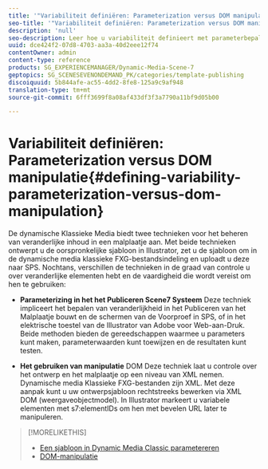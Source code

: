 ```yaml
---
title: '"Variabiliteit definiëren: Parameterization versus DOM manipulation"'
seo-title: '"Variabiliteit definiëren: Parameterization versus DOM manipulation"'
description: 'null'
seo-description: Leer hoe u variabiliteit definieert met parameterbepaling versus DOM-manipulatie.
uuid: dce424f2-07d8-4703-aa3a-40d2eee12f74
contentOwner: admin
content-type: reference
products: SG_EXPERIENCEMANAGER/Dynamic-Media-Scene-7
geptopics: SG_SCENESEVENONDEMAND_PK/categories/template-publishing
discoiquuid: 5b844afe-ac55-4dd2-8fe8-125a9c9af948
translation-type: tm+mt
source-git-commit: 6fff3699f8a08af433df3f3a7790a11bf9d05b00

---
```



# Variabiliteit definiëren: Parameterization versus DOM manipulatie{#defining-variability-parameterization-versus-dom-manipulation}

De dynamische Klassieke Media biedt twee technieken voor het beheren van veranderlijke inhoud in een malplaatje aan. Met beide technieken ontwerpt u de oorspronkelijke sjabloon in Illustrator, zet u de sjabloon om in de dynamische media klassieke FXG-bestandsindeling en uploadt u deze naar SPS. Nochtans, verschillen de technieken in de graad van controle u over veranderlijke elementen hebt en de vaardigheid die wordt vereist om hen te gebruiken:

* **Parameterizing in het het Publiceren Scene7 Systeem** Deze techniek impliceert het bepalen van veranderlijkheid in het Publiceren van het Malplaatje bouwt en de schermen van de Voorproef in SPS, of in het elektrische toestel van de Illustrator van Adobe voor Web-aan-Druk. Beide methoden bieden de gereedschappen waarmee u parameters kunt maken, parameterwaarden kunt toewijzen en de resultaten kunt testen.

* **Het gebruiken van manipulatie** DOM Deze techniek laat u controle over het ontwerp en het malplaatje op een niveau van XML nemen. Dynamische media Klassieke FXG-bestanden zijn XML. Met deze aanpak kunt u uw ontwerpsjabloon rechtstreeks bewerken via XML DOM (weergaveobjectmodel). In Illustrator markeert u variabele elementen met s7:elementIDs om hen met bevelen URL later te manipuleren.

>[!MORELIKETHIS]
>
>* [Een sjabloon in Dynamic Media Classic parametereren](parameterizing-template-scene7.md#parameterizing_a_template_in_scene7)
>* [DOM-manipulatie](dom-manipulation.md#dom_manipulation)


